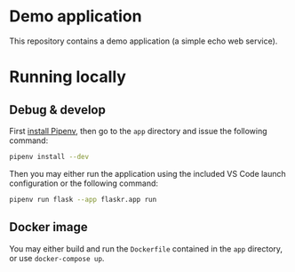 # Demo application
This repository contains a demo application (a simple echo web service).


# Running locally

## Debug & develop
First [install Pipenv](https://pipenv.pypa.io/en/latest/install/#installing-pipenv), then go to the `app` directory and
issue the following command:
```bash
pipenv install --dev
```

Then you may either run the application using the included VS Code launch configuration or the following command:
```bash
pipenv run flask --app flaskr.app run
```

## Docker image
You may either build and run the `Dockerfile` contained in the `app` directory, or use `docker-compose up`.
